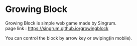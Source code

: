 # Growing Block
Growing Block is simple web game made by Singrum.  
page link : https://singrum.github.io/growingblock  

You can control the block by arrow key or swiping(in mobile).  
